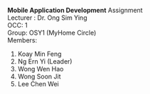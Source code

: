 <b>Mobile Application Development</b> Assignment
<br>
Lecturer : Dr. Ong Sim Ying
<br>
OCC: 1
<br>
Group: OSY1 (MyHome Circle)
<br>
Members:<br>
1. Koay Min Feng<br>
2. Ng Ern Yi (Leader)<br>
3. Wong Wen Hao<br>
4. Wong Soon Jit<br>
5. Lee Chen Wei<br>
